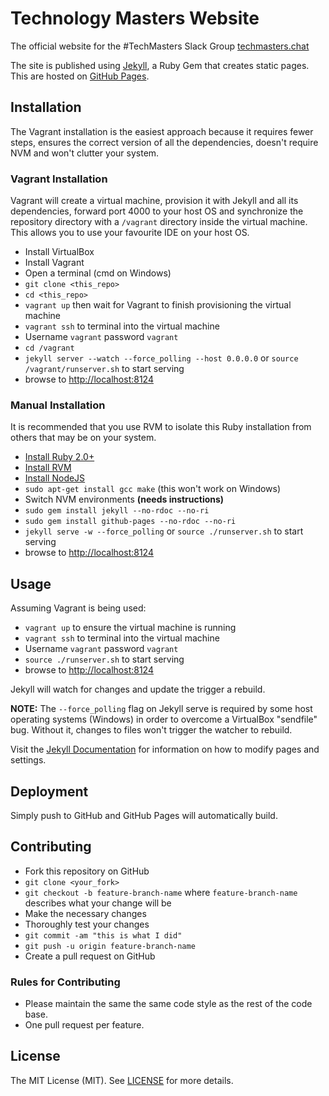 # Technology Masters Website

The official website for the #TechMasters Slack Group [techmasters.chat](https://techmasters.chat)

The site is published using [Jekyll](https://jekyllrb.com), a Ruby Gem that creates static
pages. This are hosted on [GitHub Pages](https://pages.github.com/).

## Installation

The Vagrant installation is the easiest approach because it requires fewer steps, ensures the 
correct version of all the dependencies, doesn't require NVM and won't clutter your system.

### Vagrant Installation

Vagrant will create a virtual machine, provision it with Jekyll and all its dependencies, 
forward port 4000 to your host OS and synchronize the repository directory with a `/vagrant` 
directory inside the virtual machine. This allows you to use your favourite IDE on your host OS.

- Install VirtualBox
- Install Vagrant
- Open a terminal (cmd on Windows)
- `git clone <this_repo>`
- `cd <this_repo>`
- `vagrant up` then wait for Vagrant to finish provisioning the virtual machine
- `vagrant ssh` to terminal into the virtual machine
- Username `vagrant` password `vagrant`
- `cd /vagrant`
- `jekyll server --watch --force_polling --host 0.0.0.0` or `source /vagrant/runserver.sh` to start serving
- browse to [http://localhost:8124](http://localhost:4000)

### Manual Installation

It is recommended that you use RVM to isolate this Ruby installation from others that
may be on your system.

- [Install Ruby 2.0+](https://www.ruby-lang.org/en/documentation/installation/)
- [Install RVM](https://rvm.io/)
- [Install NodeJS](https://nodejs.org/en/download/)
- `sudo apt-get install gcc make` (this won't work on Windows)
- Switch NVM environments **(needs instructions)**
- `sudo gem install jekyll --no-rdoc --no-ri`
- `sudo gem install github-pages --no-rdoc --no-ri`
- `jekyll serve -w --force_polling` or `source ./runserver.sh` to start serving
- browse to [http://localhost:8124](http://localhost:4000)

## Usage

Assuming Vagrant is being used:

- `vagrant up` to ensure the virtual machine is running
- `vagrant ssh` to terminal into the virtual machine
- Username `vagrant` password `vagrant`
- `source ./runserver.sh` to start serving
- browse to [http://localhost:8124](http://localhost:4000)

Jekyll will watch for changes and update the trigger a rebuild.

**NOTE:** The `--force_polling` flag on Jekyll serve is required by some host operating systems (Windows) in order to 
overcome a VirtualBox "sendfile" bug. Without it, changes to files won't trigger the watcher to rebuild.

Visit the [Jekyll Documentation](https://jekyllrb.com/docs/home/) for information on how to modify pages and settings.

## Deployment

Simply push to GitHub and GitHub Pages will automatically build.

## Contributing

- Fork this repository on GitHub
- `git clone <your_fork>`
- `git checkout -b feature-branch-name` where `feature-branch-name` describes what your change will be
- Make the necessary changes
- Thoroughly test your changes
- `git commit -am "this is what I did"`
- `git push -u origin feature-branch-name`
- Create a pull request on GitHub

### Rules for Contributing

- Please maintain the same the same code style as the rest of the code base.
- One pull request per feature.

## License

The MIT License (MIT). See [LICENSE](./LICENSE) for more details.